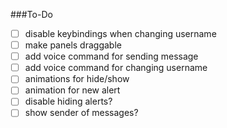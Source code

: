 ###To-Do
-[ ] disable keybindings when changing username
-[ ] make panels draggable
-[ ] add voice command for sending message
-[ ] add voice command for changing username
-[ ] animations for hide/show
-[ ] animation for new alert
-[ ] disable hiding alerts?
-[ ] show sender of messages?
